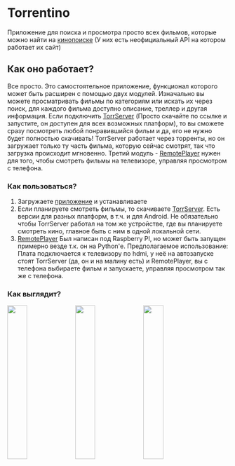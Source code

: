 # Torrentino

Приложение для поиска и просмотра просто всех фильмов, которые можно найти на [кинопоиске](https://www.kinopoisk.ru/) (У них есть неофициальный API на котором работает их сайт)

## Как оно работает?

Все просто. Это самостоятельное приложение, функционал которого может быть расширен с помощью двух модулей. Изначально вы можете просматривать фильмы по категориям или искать их через поиск, для каждого фильма доступно описание, треллер и другая информация. Если подключить [TorrServer](https://github.com/YouROK/TorrServer/releases) (Просто скачайте по ссылке и запустите, он доступен для всех возможных платформ), то вы сможете сразу посмотреть любой понравившийся фильм и да, его не нужно будет полностью скачивать! TorrServer работает через торренты, но он загружает только ту часть фильма, которую сейчас смотрят, так что загрузка происходит мгновенно. Третий модуль - [RemotePlayer](https://github.com/Rikki1004/RemotePlayer) нужен для того, чтобы смотреть фильмы на телевизоре, управляя просмотром с телефона.

### Как пользоваться?
1. Загружаете [приложение](https://github.com/Rikki1004/Torrentino/releases/download/Torrentino/Torrentino.apk) и устанавливаете
2. Если планируете смотреть фильмы, то скачиваете [TorrServer](https://github.com/YouROK/TorrServer/releases). Есть версии для разных платформ, в т.ч. и для Android. Не обязательно чтобы TorrServer работал на том же устройстве, где вы планируете смотреть кино, главное быть с ним в одной локальной сети.
3. [RemotePlayer](https://github.com/Rikki1004/RemotePlayer) Был написан под Raspberry PI, но может быть запущен примерно везде т.к. он на Python'е. Предполагаемое использование: Плата подключается к телевизору по hdmi, у неё на автозапуске стоят TorrServer (да, он и на малину есть) и RemotePlayer, вы с телефона выбираете фильм и запускаете, управляя просмотром так же с телефона.
 
 ### Как выглядит?
<img src="https://user-images.githubusercontent.com/81743483/226067835-af64caed-d065-4be4-95d7-f4a63609fad9.png" width="30%">
<img src="https://user-images.githubusercontent.com/81743483/226067916-7640073e-ae6c-4895-ac63-940f1edefc3d.png" width="30%">
<img src="https://user-images.githubusercontent.com/81743483/226067972-f43e5cfd-464e-4ca7-8a0a-7cc16bb76946.png" width="30%">

